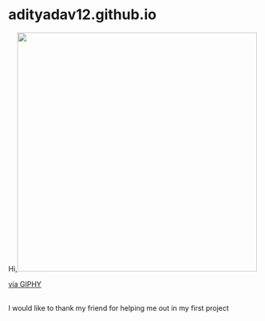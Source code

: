 # adityadav12.github.io
Hi,<img src="https://giphy.com/embed/m0dmKBkncVETJv2h0S" width="480" height="480" frameBorder="0" class="giphy-embed" allowFullScreen></img><p><a href="https://giphy.com/stickers/wave-hand-m0dmKBkncVETJv2h0S">via GIPHY</a></p>
<br>
I would like to thank my friend for helping me out in my first project
